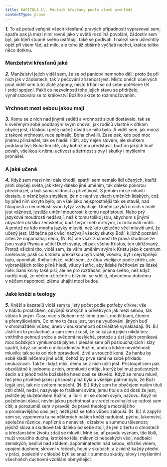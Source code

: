 ```yaml
---
title: KAPITOLA L\. Poutník křesťany podle stavů prohlédá
contentType: prose
---
```


**_1._** To až potud veřejné všech křesťanů pravých případnosti vypravoval sem; spatře pak já mezi nimi rovně jako v světě rozdílná povolání, žádostiv sem byl, jak kteří stupně svého ostříhají, také se podívati. I nalezl sem ušlechtilý opět při všem řád, až milo, ale toho již obšírně vyčítati nechci, krátce toliko něco dotknu.

### Manželství křesťanů jaké

**_2._** Manželství jejich viděl sem, že se od panictví nemnoho dělí; proto že při nich jak v žádostech, tak v pečování zřízenost jest. Místo oněch ocelivých pout viděl sem tuto zlaté zápony, místo trhání se od sebe potěšené těl i srdcí spojení. Pakli co nezvolností toho jejich stavu se přidrželo, vynahrazovalo se to království Božího skrze to rozmnožováním.

### Vrchnost mezi sebou jakou mají

**_3._** Komu se z nich nad jinými seděti a vrchností slouti dostávalo, tak se k svěřeným sobě poddaným svým choval, jak rodičů vlastně k dítkám obyčej jest, i láskou i péčí; načež dívati se milo bylo. A viděl sem, jak mnozí z takové vrchnosti, ruce spínajíc, Boha chválili. Zase pak, kdo pod moc jinému přináležel, tak se hleděl říditi, aby nejen slovem, ale skutkem poddaný byl; Boha tím ctě, aby kohož mu představil, buď on jakých buď povah, všelikou k němu uctivost a šetrnost slovy i skutky i myšlením pronášel.

### A jaké učené

**_4._** Když sem mezi nimi dále chodil, spatřil sem nemálo lidí učených, kteříž proti obyčeji světa, jak který daleko jiné uměním, tak daleko pokorou předcházel, a byli sama vlídnost a přívětivost. S jedním mi se mluviti dostalo, o němž bylo smyšlení, že nic není ve všech uměních lidských, což by před ním ukryto bylo; on však jako nejsprostnější tak se stavěl, nad hloupostí a neumělostí svou tytýž vzdychaje. Umění jazyků u nich v malé jest vážnosti, jestliže umění moudrosti k tomu nepřistoupí. Nebo prý jazykové moudrosti nedávají, než k tomu toliko jsou, abychom s jinými obyvateli okršlku zemského, buď živými neb mrtvými, rozmlouvati mohli. A protož ne kdo mnoha jazyky mluviti, než kdo užitečné věci mluviti umí, že učený jest. Užitečné pak věci nazývají všecky skutky Boží, k jichž poznání artes že napomáhají něco, (N. B.) ale však známosti té pravá studnice že jsou svatá Písma a učitel Duch svatý, cíl pak všeho Kristus, ten ukřižovaný. Protož všickni tito, viděl sem, že vším uměním svým k Kristu jako k centrum směřovali; pakli co k Kristu překážkou býti viděli, všecko, byť i nejvtipnější bylo, opomítali. Knihy lidské, viděl sem, že čtou všelijaké podle příčin, ale vybranějších toliko pilně hledí, všudy šetříc, aby lidské řečňování za lidské měli. Sami knihy také píší, ale ne pro roztřásání jména svého, než když naději mají, že něčím užitečně s bližními se sděliti, obecnému dobrému v něčem napomoci, zlému uhájiti moci budou.

### Jaké kněží a teology

**_5._** Kněží a kazatelů viděl sem tu jistý počet podle potřeby církve; vše v hábitu prostičkém, obyčejů krotkých a přívětivých jak mezi sebou, tak vůbec k jiným. Času více s Bohem než lidmi trávili, modlitbami, čtením a přemyšlováním. Co mimo to času jest, ten na vyučování, jiných buď v shromáždění vůbec, aneb v soukromnosti obzvláštně vynakládají. (N. B.) Jistili mi to posluchači a sám sem zkusil, že se kázání jejich nikdá bez vnitřního pohnutí srdce a svědomí neslýchá, protože z úst jejich pronikavá moc božských výmluvností plyne. I plesání sem při poslouchajících i slzy spatřil, když se aneb o milosrdenství Božím, aneb o lidské nevděčnosti mluvilo; tak se to od nich opravdově, živě a vroucně koná. Za hanbu by sobě kladli něčemu jiné učiti, čehož by prvé sami na sobě příkladu neukazovali. Takže i když mlčí, čemu se z nich učiti jest. Přistoupil sem pak obzvláštně k jednomu z nich, promluviti chtěje, kterýž byl muž počestných šedin a z jehož tváře božského hned cosi se stkvělo. Když se mnou mluvil, řeč jeho přívětivé jakési přísnosti plná byla a všelijak patrné bylo, že Boží legát jest, tak nic světem nepáchl. (N. B.) Když sem ho obyčejem naším tituli ctíti chtěl, nedal, nazývaje to fraškami světa; jemu titule a cti dosti že jest, jestliže jej služebníkem Božím, a líbí-li mi se otcem svým, nazovu. Když mi požehnání dával, nevím jakou pochotnost a v srdci rozvínající se radost sem cítil; a porozuměl sem v pravdě, že pravá theologia mocnějšího a pronikavějšího cosi jest, nežli jakž se toho vůbec zakouší. (N. B.) A zapýřil sem se, vzpomena tu na některých našich kněží nadutost, pýchu, lakomství, společné různice, nepřízně a nenávisti, ožralství a summou tělesnost; jejichž slova a skutkové tak daleko od sebe stojí, že jen z žertu o ctnostech a křesťanském životu zdají se mluviti. Mně se, ať pravdu vyznám, tito líbili, muži vroucího ducha, krotkého těla; milovníci nebeských věcí, nedbalci zemských; bedliví nad stádem, zapominatedlní nad sebou; střízliví vínem, opojení duchem; skrovní v řečech, hojní v skutcích; a z nichž každý přední v práci, poslední v chloubě býti se snažil: summou skutky, slovy i myšleními všechněch duchovní vzdělání obmýšlející.
